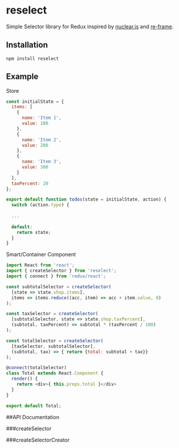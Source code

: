 # reselect
Simple Selector library for Redux inspired by [nuclear.js](https://github.com/optimizely/nuclear-js.git) and [re-frame](https://github.com/Day8/re-frame).

## Installation
    npm install reselect

## Example

Store

```Javascript
const initialState = {
  items: [
    {
      name: 'Item 1',
      value: 100
    },
    {
      name: 'Item 2',
      value: 200
    },
    {
      name: 'Item 3',
      value: 300
    }
  ],
  taxPercent: 20
};

export default function todos(state = initialState, action) {
  switch (action.type) {
  
  ...
  
  default:
    return state;
  }
}
```

Smart/Container Component

```Javascript
import React from 'react';
import { createSelector } from 'reselect';
import { connect } from 'redux/react';

const subtotalSelector = createSelector(
  [state => state.shop.items],
  items => items.reduce((acc, item) => acc + item.value, 0)
);

const taxSelector = createSelector(
  [subtotalSelector, state => state.shop.taxPercent],
  (subtotal, taxPercent) => subtotal * (taxPercent / 100)
);

const totalSelector = createSelector(
  [taxSelector, subtotalSelector],
  (subtotal, tax) => { return {total: subtotal + tax}}
);

@connect(totalSelector)
class Total extends React.Component {
  render() {
    return <div>{ this.props.total }</div>
  }
}

export default Total;
```

##API Documentation

###createSelector

###createSelectorCreator
